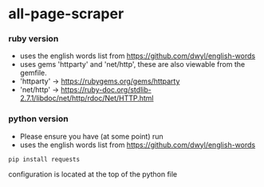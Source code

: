 # all-page-scraper

### ruby version 
 - uses the english words list from https://github.com/dwyl/english-words
 - uses gems 'httparty' and 'net/http', these are also viewable from the gemfile. 
 - 'httparty' -> https://rubygems.org/gems/httparty
 - 'net/http' -> https://ruby-doc.org/stdlib-2.7.1/libdoc/net/http/rdoc/Net/HTTP.html 


### python version
 - Please ensure you have (at some point) run
 - uses the english words list from https://github.com/dwyl/english-words
 ```
 pip install requests
 ```
 configuration is located at the top of the python file

